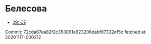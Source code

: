 # Белесова
- [29: CE](29.md)

Commit: 72cda67ea82f2c353091a623206dabf87332ef5c
 fetched at: 20201117-000212
